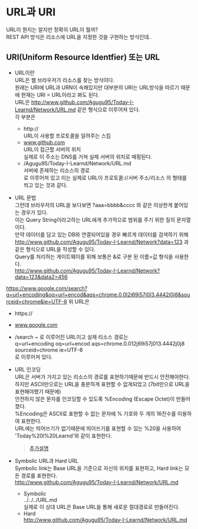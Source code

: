 # URL과 URI  
URL이 뭔지는 알지만 정확히 URL이 뭘까?  
REST API 방식은 리소스에 URL을 지정한 것을 구현하는 방식인데..  

## URI(Uniform Resource Identfier) 또는 URL   
- URL이란  
URL은 웹 브라우저가 리소스를 찾는 방식이다.  
원래는 URI에 URL과 URN이 속해있지만 대부분의 URI는 URL방식을 따르기 때문에 현재는 URI = URL이라고 봐도 된다.  
URL은 http://www.github.com/Agugu95/Today-I-Learnd/Network/URL.md 같은 형식으로 이루어져 있다.  
각 부분은  
  - http://  
  URL이 사용할 프로토콜을 알려주는 스킴  
  - www.github.com  
  URL이 접근할 서버의 위치  
  실제로 이 주소는 DNS를 거쳐 실제 서버의 위치로 매핑된다.  
  - /Agugu95/Today-I-Learnd/Network/URL.md  
  서버에 존재하는 리소스의 경로  
로 이루어져 있고 이는 실제로 URL이 프로토콜://서버 주소/리소스 의 형태를 띄고 있는 것과 같다.  

- URL 문법  
그런데 브라우저의 URL을 보다보면 ?aaa=bbbb&cccc 와 같은 이상한게 붙어있는 경우가 있다.  
이는 Query String이라고하는 URL에게 추가적으로 범위를 주기 위한 질의 문자열이다.  
만약 데이터를 담고 있는 DB와 연결되어있을 경우 빠르게 데이터를 검색하기 위해  
http://www.github.com/Agugu95/Today-I-Learnd/Network?data=123 과 같은 형식으로 URL을 작성할 수 있다.  
Query를 처리하는 게이트웨이를 위해 보통은 &로 구분 된 이름=값 형식을 사용한다.  
http://www.github.com/Agugu95/Today-I-Learnd/Network?data=123&data2=456  


https://www.google.com/search?q=url+encoding&oq=url+encod&aqs=chrome.0.0l2j69i57j0l3.4442j0j8&sourceid=chrome&ie=UTF-8 
위 URL은  
  - https://
  - www.google.com
  - /search ~ 
  로 이루어진 URL이고 실제 리소스 경로는  
  q=url+encoding 
  oq=url+encod
  aqs=chrome.0.012j69i57j013.4442j0j8
  sourceid=chrome
  ie=UTF-8  
  로 이루어져 있다.  

- URL 인코딩  
URL은 서버가 가지고 있는 리소스의 경로를 표현하기때문에 반드시 안전해야한다.  
하지만 ASCII만으로는 URL을 충분하게 표현할 수 없게되었고 (7bit만으로 URL을 표현해야했기 때문에)  
안전하지 않은 문자를 인코딩할 수 있도록 %Encoding (Escape Octet)이 만들어졌다.  
%Encoding은 ASCII로 표현할 수 없는 문자에 % 기호와 두 개의 16진수를 이용하여 표현한다.  
URL에는 띄어쓰기가 없기때문에 띄어쓰기를 표현할 수 있는 %20을 사용하여 'Today%20I%20Learnd'와 같이 표현한다.  
  > [추가설명](https://perishablepress.com/stop-using-unsafe-characters-in-urls/)

- Symbolic URL과 Hard URL  
Symbolic link는 Base URL을 기준으로 자신의 위치를 표현하고, Hard link는 모든 경로를 표현한다.  
http://www.github.com/Agugu95/Today-I-Learnd/Network/URL.md  
  - Symbolic  
  ../../../URL.md  
  실제로 이 상대 URL은 Base URL을 통해 새로운 절대경로로 만들어진다.  
  - Hard  
  http://www.github.com/Agugu95/Today-I-Learnd/Network/URL.md
